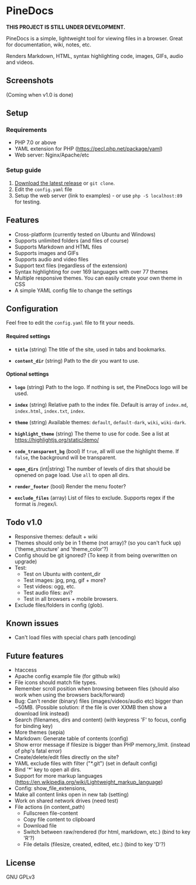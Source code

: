 # PineDocs

**THIS PROJECT IS STILL UNDER DEVELOPMENT.**

PineDocs is a simple, lightweight tool for viewing files in a browser. Great for documentation, wiki, notes, etc.

Renders Markdown, HTML, syntax highlighting code, images, GIFs, audio and videos.


## Screenshots
(Coming when v1.0 is done)


## Setup
### Requirements
- PHP 7.0 or above
- YAML extension for PHP (https://pecl.php.net/package/yaml)
- Web server: Nginx/Apache/etc


### Setup guide
1. [Download the latest release](https://github.com/xy2z/PineDocs/releases) or `git clone`.
1. Edit the `config.yaml` file
1. Setup the web server (link to examples) - or use `php -S localhost:89` for testing.


## Features
- Cross-platform (currently tested on Ubuntu and Windows)
- Supports unlimited folders (and files of course)
- Supports Markdown and HTML files
- Supports images and GIFs
- Supports audio and video files
- Support text files (regardless of the extension)
- Syntax highlighting for over 169 languages with over 77 themes
- Multiple responsive themes. You can easily create your own theme in CSS
- A simple YAML config file to change the settings


## Configuration
Feel free to edit the `config.yaml` file to fit your needs.


#### Required settings
- **`title`**  (string) The title of the site, used in tabs and bookmarks.

- **`content_dir`** (string) Path to the dir you want to use.

#### Optional settings
- **`logo`** (string) Path to the logo. If nothing is set, the PineDocs logo will be used.

- **`index`** (string) Relative path to the index file. Default is array of `index.md`, `index.html`, `index.txt`, `index`.

- **`theme`** (string) Available themes: `default`, `default-dark`, `wiki`, `wiki-dark`.

- **`highlight_theme`** (string) The theme to use for code. See a list at https://highlightjs.org/static/demo/

- **`code_transparent_bg`** (bool) If `true`, all  will use the highlight theme. If `false`, the background will be transparent.

- **`open_dirs`** (int|string) The number of levels of dirs that should be opnened on page load. Use `all` to open all dirs.

- **`render_footer`** (bool) Render the menu footer?

- **`exclude_files`** (array) List of files to exclude. Supports regex if the format is /regex/i.


## Todo v1.0
- Responsive themes: default + wiki
- Themes should only be in 1 theme (not array)? (so you can't fuck up) ('theme_structure' and 'theme_color'?)
- Config should be git ignored? (To keep it from being overwritten on upgrade)
- Test:
	- Test on Ubuntu with content_dir
	- Test images: jpg, png, gif + more?
	- Test videos: ogg, etc.
	- Test audio files: avi?
	- Test in all browsers + mobile browsers.
- Exclude files/folders in config (glob).

## Known issues
- Can't load files with special chars path (encoding)


## Future features
- htaccess
- Apache config example file (for github wiki)
- File icons should match file types.
- Remember scroll position when browsing between files (should also work when using the browsers back/forward)
- Bug: Can't render (binary) files (images/videos/audio etc) bigger than ~50MB. (Possible solution: if the file is over XXMB then show a download link instead)
- Search (filenames, dirs and content) (with keypress 'F' to focus, config for binding key)
- More themes (sepia)
- Markdown: Generate table of contents (config)
- Show error message if filesize is bigger than PHP memory_limit. (instead of php's fatal error)
- Create/delete/edit files directly on the site?
- YAML exclude files with filter ("\*.git") (set in default config)
- Bind '*' key to open all dirs.
- Support for more markup languages (https://en.wikipedia.org/wiki/Lightweight_markup_language)
- Config: show_file_extensions,
- Make all content links open in new tab (setting)
- Work on shared network drives (need test)
- File actions (in content_path)
	- Fullscreen file-content
	- Copy file content to clipboard
	- Download file
	- Switch between raw/rendered (for html, markdown, etc.) (bind to key 'R'?)
	- File details (filesize, created, edited, etc.) (bind to key 'D'?)


## License
GNU GPLv3
